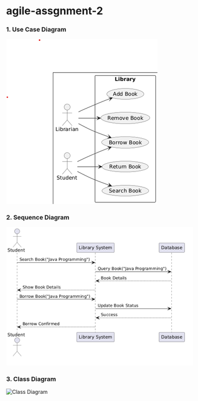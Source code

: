 # agile-assgnment-2
### 1. Use Case Diagram
![Use Case Diagram](https://github.com/harisudhan27/agile-assgnment-2/blob/main/usecase%20agile.png)

### 2. Sequence Diagram
![Sequence Diagram](https://github.com/harisudhan27/agile-assgnment-2/blob/main/sequence%20agile.png)

### 3. Class Diagram
![Class Diagram](./images/ClassDiagram.jpg)
